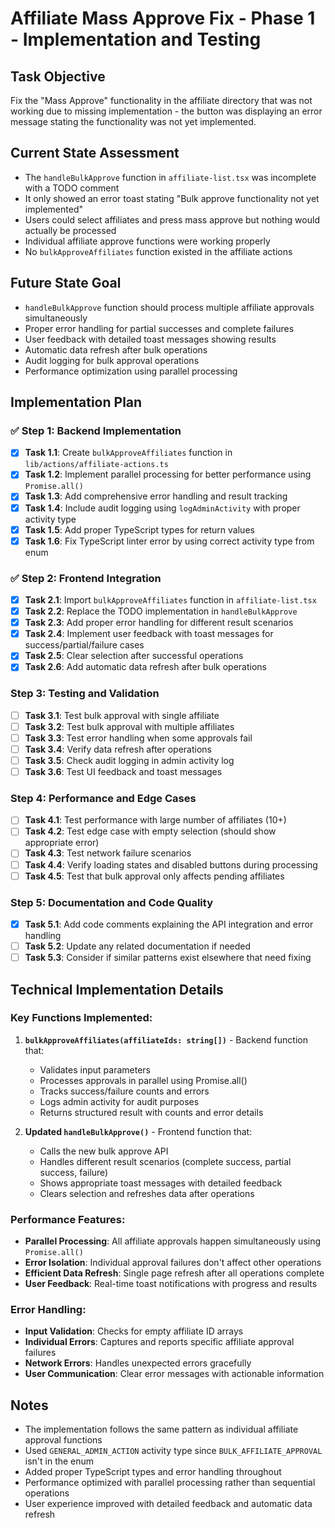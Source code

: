 # Affiliate Mass Approve Fix - Phase 1 - Implementation and Testing

## Task Objective
Fix the "Mass Approve" functionality in the affiliate directory that was not working due to missing implementation - the button was displaying an error message stating the functionality was not yet implemented.

## Current State Assessment
- The `handleBulkApprove` function in `affiliate-list.tsx` was incomplete with a TODO comment
- It only showed an error toast stating "Bulk approve functionality not yet implemented"  
- Users could select affiliates and press mass approve but nothing would actually be processed
- Individual affiliate approve functions were working properly
- No `bulkApproveAffiliates` function existed in the affiliate actions

## Future State Goal
- `handleBulkApprove` function should process multiple affiliate approvals simultaneously
- Proper error handling for partial successes and complete failures
- User feedback with detailed toast messages showing results
- Automatic data refresh after bulk operations
- Audit logging for bulk approval operations
- Performance optimization using parallel processing

## Implementation Plan

### ✅ Step 1: Backend Implementation
- [x] **Task 1.1**: Create `bulkApproveAffiliates` function in `lib/actions/affiliate-actions.ts`
- [x] **Task 1.2**: Implement parallel processing for better performance using `Promise.all()`
- [x] **Task 1.3**: Add comprehensive error handling and result tracking
- [x] **Task 1.4**: Include audit logging using `logAdminActivity` with proper activity type
- [x] **Task 1.5**: Add proper TypeScript types for return values
- [x] **Task 1.6**: Fix TypeScript linter error by using correct activity type from enum

### ✅ Step 2: Frontend Integration  
- [x] **Task 2.1**: Import `bulkApproveAffiliates` function in `affiliate-list.tsx`
- [x] **Task 2.2**: Replace the TODO implementation in `handleBulkApprove`
- [x] **Task 2.3**: Add proper error handling for different result scenarios
- [x] **Task 2.4**: Implement user feedback with toast messages for success/partial/failure cases
- [x] **Task 2.5**: Clear selection after successful operations
- [x] **Task 2.6**: Add automatic data refresh after bulk operations

### Step 3: Testing and Validation
- [ ] **Task 3.1**: Test bulk approval with single affiliate
- [ ] **Task 3.2**: Test bulk approval with multiple affiliates
- [ ] **Task 3.3**: Test error handling when some approvals fail
- [ ] **Task 3.4**: Verify data refresh after operations
- [ ] **Task 3.5**: Check audit logging in admin activity log
- [ ] **Task 3.6**: Test UI feedback and toast messages

### Step 4: Performance and Edge Cases
- [ ] **Task 4.1**: Test performance with large number of affiliates (10+)
- [ ] **Task 4.2**: Test edge case with empty selection (should show appropriate error)
- [ ] **Task 4.3**: Test network failure scenarios
- [ ] **Task 4.4**: Verify loading states and disabled buttons during processing
- [ ] **Task 4.5**: Test that bulk approval only affects pending affiliates

### Step 5: Documentation and Code Quality
- [x] **Task 5.1**: Add code comments explaining the API integration and error handling
- [ ] **Task 5.2**: Update any related documentation if needed
- [ ] **Task 5.3**: Consider if similar patterns exist elsewhere that need fixing

## Technical Implementation Details

### Key Functions Implemented:
1. **`bulkApproveAffiliates(affiliateIds: string[])`** - Backend function that:
   - Validates input parameters
   - Processes approvals in parallel using Promise.all()
   - Tracks success/failure counts and errors
   - Logs admin activity for audit purposes
   - Returns structured result with counts and error details

2. **Updated `handleBulkApprove()`** - Frontend function that:
   - Calls the new bulk approve API
   - Handles different result scenarios (complete success, partial success, failure)
   - Shows appropriate toast messages with detailed feedback
   - Clears selection and refreshes data after operations

### Performance Features:
- **Parallel Processing**: All affiliate approvals happen simultaneously using `Promise.all()`
- **Error Isolation**: Individual approval failures don't affect other operations
- **Efficient Data Refresh**: Single page refresh after all operations complete
- **User Feedback**: Real-time toast notifications with progress and results

### Error Handling:
- **Input Validation**: Checks for empty affiliate ID arrays
- **Individual Errors**: Captures and reports specific affiliate approval failures
- **Network Errors**: Handles unexpected errors gracefully
- **User Communication**: Clear error messages with actionable information

## Notes
- The implementation follows the same pattern as individual affiliate approval functions
- Used `GENERAL_ADMIN_ACTION` activity type since `BULK_AFFILIATE_APPROVAL` isn't in the enum
- Added proper TypeScript types and error handling throughout
- Performance optimized with parallel processing rather than sequential operations
- User experience improved with detailed feedback and automatic data refresh 